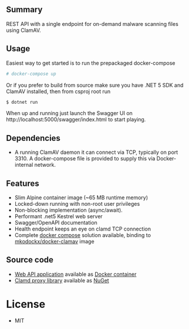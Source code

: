 ## Summary
REST API with a single endpoint for on-demand malware scanning files using ClamAV.

## Usage
Easiest way to get started is to run the prepackaged docker-compose
```sh
# docker-compose up
```
Or if you prefer to build from source make sure you have .NET 5 SDK and ClamAV installed, then from csproj root run 
```sh
$ dotnet run
```
When up and running just launch the Swagger UI on http://localhost:5000/swagger/index.html to start playing.

## Dependencies
- A running ClamAV daemon it can connect via TCP, typically on port 3310. A docker-compose file is provided to supply this via Docker-internal network.

## Features
- Slim Alpine container image (~65 MB runtime memory)
- Locked-down running with non-root user privileges
- Non-blocking implementation (async/await).
- Performant .net5 Kestrel web server
- Swagger/OpenAPI documentation
- Health endpoint keeps an eye on clamd  TCP connection
- Complete [docker compose](https://github.com/klinkby/clamdscan-rest/blob/main/docker-compose.yml) solution available, binding to [mkodockx/docker-clamav](https://hub.docker.com/repository/docker/mkodockx/docker-clamav) image

## Source code
- [Web API application](https://github.com/klinkby/clamdscan-rest) available as [Docker container](https://hub.docker.com/repository/docker/klinkby/clamrest)
- [Clamd proxy library](https://github.com/klinkby/clamdscan) available as [NuGet](https://www.nuget.org/packages/Klinkby.Clam/)

# License
- MIT
